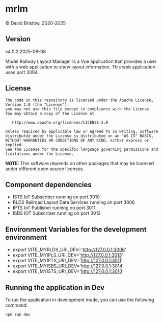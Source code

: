# mrlm

&copy; David Bristow, 2020-2025

## Version
v4.0.2 2025-08-08


Model Railway Layout Manager is a Vue application that provides a user with a web application to show layout information.  This web application uses port 3004.

## License

    The code in this repository is licensed under the Apache License, Version 2.0 (the "License");
    you may not use this file except in compliance with the License.
    You may obtain a copy of the License at

       http://www.apache.org/licenses/LICENSE-2.0

    Unless required by applicable law or agreed to in writing, software
    distributed under the License is distributed on an "AS IS" BASIS,
    WITHOUT WARRANTIES OR CONDITIONS OF ANY KIND, either express or implied.
    See the License for the specific language governing permissions and
    limitations under the License.

**NOTE**: This software depends on other packages that may be licensed under different open source licenses.

## Component dependencies

* ISTS IoT Subscriber running on port 3010
* RLDS Railroad Layout Data Services running on port 3006
* IPTS IoT Publisher running on port 3011
* ISBS IOT Subscriber running on port 3012

## Environment Variables for the development environment

* export VITE_MYRLDS_URI_DEV='http://127.0.0.1:3006'
* export VITE_MYIPLS_URI_DEV='http://127.0.0.1:3013'
* export VITE_MYIPTS_URI_DEV='http://127.0.0.1:3011'
* export VITE_MYISBS_URI_DEV='http://127.0.0.1:3014'
* export VITE_MYISTS_URI_DEV='http://127.0.0.1:3010'

## Running the application in Dev
To run the application in development mode, you can use the following command:

```bash
npm run dev
```

